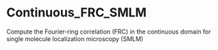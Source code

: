 # Continuous_FRC_SMLM
Compute the Fourier-ring correlation (FRC) in the continuous domain for single molecule localization microscopy (SMLM)
